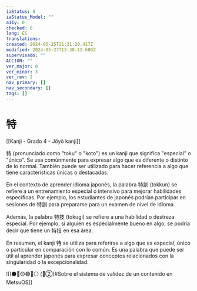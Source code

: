 ```yaml
---
iaStatus: 0
iaStatus_Model: ""
a11y: 0
checked: 0
lang: ES
translations: 
created: 2024-05-25T21:21:20.417Z
modified: 2024-05-27T13:38:12.680Z
supervisado: ""
ACCION: ""
ver_major: 0
ver_minor: 3
ver_rev: 2
nav_primary: []
nav_secondary: []
tags: []
---
```

# 特

[[Kanji - Grado 4 - Jôyô kanji]]

特 (pronunciado como "toku" o "koto") es un kanji que significa "especial" o "único". Se usa comúnmente para expresar algo que es diferente o distinto de lo normal. También puede ser utilizado para hacer referencia a algo que tiene características únicas o destacadas.

En el contexto de aprender idioma japonés, la palabra 特訓 (tokkun) se refiere a un entrenamiento especial o intensivo para mejorar habilidades específicas. Por ejemplo, los estudiantes de japonés podrían participar en sesiones de 特訓 para prepararse para un examen de nivel de idioma.

Además, la palabra 特技 (tokugi) se refiere a una habilidad o destreza especial. Por ejemplo, si alguien es especialmente bueno en algo, se podría decir que tiene un 特技 en esa área.

En resumen, el kanji 特 se utiliza para referirse a algo que es especial, único o particular en comparación con lo común. Es una palabra que puede ser útil al aprender japonés para expresar conceptos relacionados con la singularidad o la excepcionalidad.


![[⚫🔴🟡🟢🔵⚪ (🔴②)#Sobre el sistema de validez de un contenido en MetsuOS]]